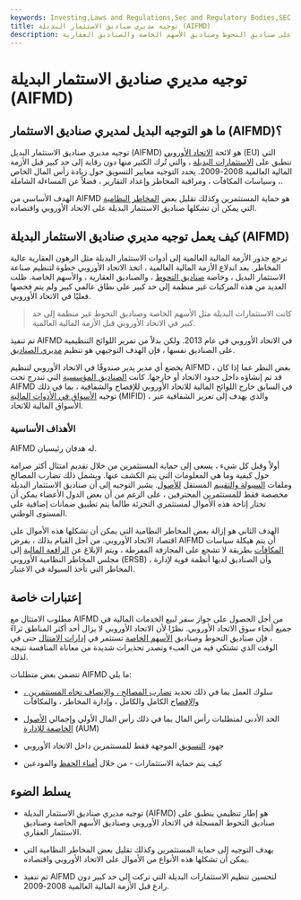 ```yaml
---
keywords: Investing,Laws and Regulations,Sec and Regulatory Bodies,SEC
title: توجيه مديري صناديق الاستثمار البديلة (AIFMD)
description: توجيه مديري صناديق الاستثمار البديلة هو أحد قوانين الاتحاد الأوروبي التي تنطبق على صناديق التحوط وصناديق الأسهم الخاصة والصناديق العقارية.
---
```


# توجيه مديري صناديق الاستثمار البديلة (AIFMD)
## ما هو التوجيه البديل لمديري صناديق الاستثمار (AIFMD)؟

توجيه مديري صناديق الاستثمار البديل (AIFMD) هو لائحة [الاتحاد الأوروبي](/europeanunion) (EU) التي تنطبق على [الاستثمارات البديلة](/alternative_investment) ، والتي تُرك الكثير منها دون رقابة إلى حد كبير قبل الأزمة المالية العالمية 2008-2009. يحدد التوجيه معايير التسويق حول زيادة رأس المال الخاص ، وسياسات المكافآت ، ومراقبة المخاطر وإعداد التقارير ، فضلاً عن المساءلة الشاملة.

الهدف الأساسي من AIFMD هو حماية المستثمرين وكذلك تقليل بعض [المخاطر النظامية](/systemic-risk) التي يمكن أن تشكلها صناديق الاستثمار البديلة على الاتحاد الأوروبي واقتصاده.

## كيف يعمل توجيه مديري صناديق الاستثمار البديلة (AIFMD)

ترجع جذور الأزمة المالية العالمية إلى أدوات الاستثمار البديلة مثل الرهون العقارية عالية المخاطر. بعد اندلاع الأزمة المالية العالمية ، اتخذ الاتحاد الأوروبي خطوة لتنظيم صناعة الاستثمار البديل ، وخاصة [صناديق التحوط](/hedgefund) ، والصناديق العقارية ، والأسهم الخاصة. ظلت العديد من هذه المركبات غير منظمة إلى حد كبير على نطاق عالمي كبير ولم يتم فحصها فعليًا في الاتحاد الأوروبي.

> كانت الاستثمارات البديلة مثل الأسهم الخاصة وصناديق التحوط غير منظمة إلى حد كبير في الاتحاد الأوروبي قبل الأزمة المالية العالمية.

>

تم تنفيذ AIFMD في الاتحاد الأوروبي في عام 2013. ولكن بدلاً من تمرير اللوائح التنظيمية على الصناديق نفسها ، فإن الهدف التوجيهي هو تنظيم [مديري الصناديق](/fundmanager).

يخضع أي مدير يدير صندوقًا في الاتحاد الأوروبي لتنظيم AIFMD ، بغض النظر عما إذا كان قد تم إنشاؤه داخل حدود الاتحاد أو خارجها. كانت [الصناديق المؤسسية](/institutionalfund) التي تندرج تحت AIFMD في السابق خارج اللوائح المالية للاتحاد الأوروبي للإفصاح والشفافية ، بما في ذلك توجيه [الأسواق في الأدوات المالية](/mifid) (MIFID) ، والذي يهدف إلى تعزيز الشفافية عبر الأسواق المالية للاتحاد.

### الأهداف الأساسية

AIFMD له هدفان رئيسيان.

أولاً وقبل كل شيء ، يسعى إلى حماية المستثمرين من خلال تقديم امتثال أكثر صرامة حول كيفية وما هي المعلومات التي يتم الكشف عنها. ويشمل ذلك تضارب المصالح وملفات [السيولة والتقييم](/liquidity) المستقل [للأصول](/assetvaluation). يشير التوجيه إلى أن صناديق الاستثمار البديلة مخصصة فقط للمستثمرين المحترفين ، على الرغم من أن بعض الدول الأعضاء يمكن أن تختار إتاحة هذه الأموال لمستثمري التجزئة طالما يتم تطبيق ضمانات إضافية على المستوى الوطني.

الهدف الثاني هو إزالة بعض المخاطر النظامية التي يمكن أن تشكلها هذه الأموال على اقتصاد الاتحاد الأوروبي. من أجل القيام بذلك ، يفرض AIFMD أن يتم هيكلة سياسات [المكافآت](/remuneration) بطريقة لا تشجع على المجازفة المفرطة ، ويتم الإبلاغ عن [الرافعة المالية](/leverage) إلى مجلس المخاطر النظامية الأوروبي (ERSB) ، وأن الصناديق لديها أنظمة قوية لإدارة المخاطر التي تأخذ السيولة في الاعتبار.

## إعتبارات خاصة

مطلوب الامتثال مع AIFMD من أجل الحصول على جواز سفر لبيع الخدمات المالية في جميع أنحاء سوق الاتحاد الأوروبي. نظرًا لأن الاتحاد الأوروبي لا يزال أحد أكثر المناطق ثراءً ، فإن صناديق التحوط وصناديق [الأسهم الخاصة](/privateequity) تستثمر في [إدارات الامتثال](/compliancedepartment) حتى في الوقت الذي تشتكي فيه من العبء وتصدر تحذيرات شديدة من معاناة المنافسة نتيجة لذلك.

تتضمن بعض متطلبات AIFMD ما يلي:

- سلوك العمل بما في ذلك تحديد [تضارب المصالح ، والإنصاف تجاه المستثمرين ،](/conflict-of-interest) [والإفصاح](/disclosure) الكامل والكامل ، وإدارة المخاطر ، والمكافآت

- الحد الأدنى لمتطلبات رأس المال بما في ذلك رأس المال الأولي وإجمالي [الأصول](/aum) [الخاضعة للإدارة](/aum) (AUM)

- جهود [التسويق](/marketing) الموجهة فقط للمستثمرين داخل الاتحاد الأوروبي

- كيف يتم حماية الاستثمارات - من خلال [أمناء الحفظ](/custodian) والمودعين

## يسلط الضوء

- توجيه مديري صناديق الاستثمار البديلة (AIFMD) هو إطار تنظيمي ينطبق على صناديق التحوط المسجلة في الاتحاد الأوروبي وصناديق الأسهم الخاصة وصناديق الاستثمار العقاري.

- يهدف التوجيه إلى حماية المستثمرين وكذلك تقليل بعض المخاطر النظامية التي يمكن أن تشكلها هذه الأنواع من الأموال على الاتحاد الأوروبي واقتصاده.

- تم تنفيذ AIFMD لتحسين تنظيم الاستثمارات البديلة التي تركت إلى حد كبير دون رادع قبل الأزمة المالية العالمية 2008-2009.

